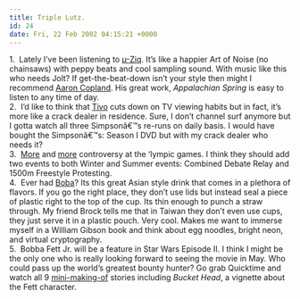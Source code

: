 ```yaml
---
title: Triple Lutz.
id: 24
date: Fri, 22 Feb 2002 04:15:21 +0000
---
```


1.  Lately I’ve been listening to [µ-Ziq](http://www.amazon.com/exec/obidos/ASIN/B000003RYX/qid=1014350864/sr=1-2/ref=sr_1_2/103-3882766-2288613). It’s like a happier Art of Noise (no chainsaws) with peppy beats and cool sampling sound. With music like this who needs Jolt? If get-the-beat-down isn’t your style then might I recommend [Aaron Copland](http://search.yahoo.com/bin/search?p=Aaron+Copland). His great work, *Appalachian Spring* is easy to listen to any time of day.  
 2.  I’d like to think that [Tivo](http://www.tivo.com) cuts down on TV viewing habits but in fact, it’s more like a crack dealer in residence. Sure, I don’t channel surf anymore but I gotta watch all three Simpsonâ€™s re-runs on daily basis. I would have bought the Simpsonâ€™s: Season I <span class="caps">DVD</span> but with my crack dealer who needs it?  
 3.  [More](http://dailynews.yahoo.com/h/ap/20020221/sp/oly_olympics_rdp_143.html) and [more](http://dailynews.yahoo.com/h/ap/20020221/ts/oly_russian_threats_3.html) controversy at the ‘lympic games. I think they should add two events to both Winter and Summer events: Combined Debate Relay and 1500m Freestyle Protesting.  
 4.  Ever had [Boba](http://www.bubbleteaonline.com/)? Its this great Asian style drink that comes in a plethora of flavors. If you go the right place, they don’t use lids but instead seal a piece of plastic right to the top of the cup. Its thin enough to punch a straw through. My friend Brock tells me that in Taiwan they don’t even use cups, they just serve it in a plastic pouch. Very cool. Makes me want to immerse myself in a William Gibson book and think about egg noodles, bright neon, and virtual cryptography.  
 5.  Bobba Fett Jr. will be a feature in Star Wars Episode II. I think I might be the only one who is really looking forward to seeing the movie in May. Who could pass up the world’s greatest bounty hunter? Go grab Quicktime and watch all 9 [mini-making-of](http://www.starwars.comepisode-ii/video) stories including *Bucket Head*, a vignette about the Fett character.


